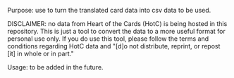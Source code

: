 Purpose:
use to turn the translated card data into csv data to be used.

DISCLAIMER: no data from Heart of the Cards (HotC) is being hosted in this repository. This is just a tool to convert the data to a more useful format for personal use only.
If you do use this tool, please follow the terms and conditions regarding HotC data and "\[d]o not distribute, reprint, or repost \[it] in whole or in part."

Usage:
to be added in the future.